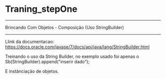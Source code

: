 # Traning_stepOne

------------

Brincando Com Objetos - Composição (Uso StringBuilder)

------------
Llink da documentacao: https://docs.oracle.com/javase/7/docs/api/java/lang/StringBuilder.html

Treinando o uso da String Builder, no exemplo usado foi apenas o 
Sb(StringBuilder).append("inserir dado");

E instânciação de objetos.
